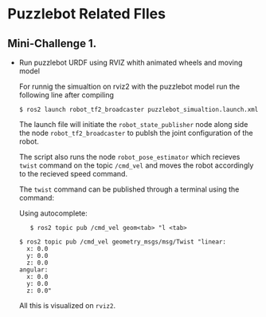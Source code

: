 # Puzzlebot Related FIles

## Mini-Challenge 1. 
- Run puzzlebot URDF using RVIZ whith animated wheels and moving model

  For runnig the simualtion on rviz2 with the puzzlebot model run the following line after compiling 
  ```console
  $ ros2 launch robot_tf2_broadcaster puzzlebot_simualtion.launch.xml
  ```
  
  The launch file will initiate the ```robot_state_publisher``` node along side the node ```robot_tf2_broadcaster``` to publsh the joint configuration of the robot.
  
  The script also runs the node ```robot_pose_estimator``` which recieves ```twist``` command on the topic ```/cmd_vel``` and moves the robot accordingly to the recieved speed command.

  The ```twist``` command can be published through a terminal using the command:
  
    Using autocomplete: 
    ```console
       $ ros2 topic pub /cmd_vel geom<tab> "l <tab>
    ```
  ```console
  $ ros2 topic pub /cmd_vel geometry_msgs/msg/Twist "linear:
    x: 0.0
    y: 0.0
    z: 0.0
  angular:
    x: 0.0
    y: 0.0
    z: 0.0" 

  ```

  All this is visualized on ```rviz2```. 
